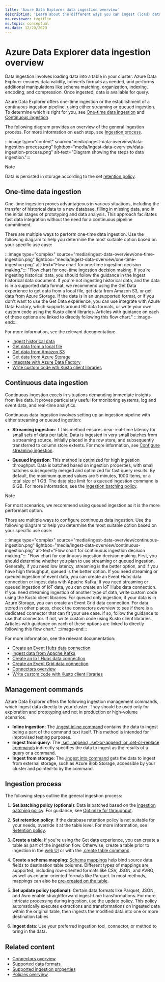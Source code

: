 ```yaml
---
title: 'Azure Data Explorer data ingestion overview'
description: 'Learn about the different ways you can ingest (load) data in Azure Data Explorer'
ms.reviewer: tzgitlin
ms.topic: conceptual
ms.date: 12/20/2023
---
```


# Azure Data Explorer data ingestion overview

Data ingestion involves loading data into a table in your cluster. Azure Data Explorer ensures data validity, converts formats as needed, and performs additional manipulations like schema matching, organization, indexing, encoding, and compression. Once ingested, data is available for query.

Azure Data Explorer offers one-time ingestion or the establishment of a continuous ingestion pipeline, using either streaming or queued ingestion. To determine which is right for you, see [One-time data ingestion](#one-time-data-ingestion) and [Continuous ingestion](#continuous-data-ingestion).

The following diagram provides an overview of the general ingestion process. For more information on each step, see [Ingestion process](#ingestion-process).

:::image type="content" source="media/ingest-data-overview/data-ingestion-process.png" lightbox="media/ingest-data-overview/data-ingestion-process.png" alt-text="Diagram showing the steps to data ingestion.":::

> [!NOTE]
> Data is persisted in storage according to the set [retention policy](kusto/management/retentionpolicy.md).

## One-time data ingestion

One-time ingestion proves advantageous in various situations, including the transfer of historical data to a new database, filling in missing data, and in the initial stages of prototyping and data analysis. This approach facilitates fast data integration without the need for a continuous pipeline commitment.

There are multiple ways to perform one-time data ingestion. Use the following diagram to help you determine the most suitable option based on your specific use case:

:::image type="complex" source="media/ingest-data-overview/one-time-ingestion.png" lightbox="media/ingest-data-overview/one-time-ingestion.png" alt-text="Flow chart for one-time ingestion decision making.":::
   "Flow chart for one-time ingestion decision making. If you're ingesting historical data, you should follow the guidance in the Ingest historical data document. If you're not ingesting historical data, and the data is in a supported data format, we recommend using the Get Data experience to get data from a local file, get data from Amazon S3, or get data from Azure Storage. If the data is in an unsupported format, or if you don't want to use the Get Data experience, you can use integrate with Azure Data Factory, which supports around 90 data formats, or write your own custom code using the Kusto client libraries. Articles with guidance on each of these options are linked to directly following this flow chart."
:::image-end:::

For more information, see the relevant documentation:

* [Ingest historical data](ingest-data-historical.md)
* [Get data from a local file](get-data-file.md)
* [Get data from Amazon S3](get-data-amazon-s3.md)
* [Get data from Azure Storage](get-data-storage.md)
* [Integrate with Azure Data Factory](data-factory-integration.md)
* [Write custom code wth Kusto client libraries](kusto/api/client-libraries.md)

## Continuous data ingestion

Continuous ingestion excels in situations demanding immediate insights from live data. It proves particularly useful for monitoring systems, log and event data, and real-time analytics.

Continuous data ingestion involves setting up an ingestion pipeline with either streaming or queued ingestion:

* **Streaming ingestion**: TThis method ensures near-real-time latency for small sets of data per table. Data is ingested in very small batches from a streaming source, initially placed in the row store, and subsequently transferred to column store extents. For more information, see [Configure streaming ingestion](ingest-data-streaming.md).

* **Queued ingestion**: This method is optimized for high ingestion throughput. Data is batched based on ingestion properties, with small batches subsequently merged and optimized for fast query results. By default, the maximum queued values are 5 minutes, 1000 items, or a total size of 1 GB. The data size limit for a queued ingestion command is 6 GB. For more information, see the [ingestion batching policy](kusto/management/batchingpolicy.md).

> [!NOTE]
> For most scenarios, we recommend using queued ingestion as it is the more performant option.

There are multiple ways to configure continuous data ingestion. Use the following diagram to help you determine the most suitable option based on your specific use case:

:::image type="complex" source="media/ingest-data-overview/continuous-ingestion.png" lightbox="media/ingest-data-overview/continuous-ingestion.png" alt-text="Flow chart for continuous ingestion decision making.":::
    "Flow chart for continuous ingestion decision making. First, you should determine whether you plan to use streaming or queued ingestion. Generally, if you need low latency, streaming is the better option, and if you have high throughput, queued is the better option. If you need streaming or queued ingestion of event data, you can create an Event Hubs data connection or ingest data with Apache Kafka. If you need streaming or queued ingestion of IoT data, you can create an IoT Hubs data connection. If you need streaming ingestion of another type of data, write custom code using the Kusto client libraries. For queued only ingestion, if your data is in Azure Storage, you can create an Event Grid data connection. For data stored in other places, check the connectors overview to see if there is a dedicated connector that can fit your use case. If so, follow the guidance to use that connector. If not, write custom code using Kusto client libraries. Articles with guidance on each of these options are linked to directly following this flow chart."
:::image-end:::

For more information, see the relevant documentation:

* [Create an Event Hubs data connection](create-event-hubs-connection.md)
* [Ingest data from Apache Kafka](ingest-data-kafka.md)
* [Create an IoT Hubs data connection](create-iot-hub-connection.md)
* [Create an Event Grid data connection](create-event-grid-connection.md)
* [Connectors overview](connector-overview.md)
* [Write custom code with Kusto client libraries](kusto/api/client-libraries.md)

## Management commands

Azure Data Explorer offers the following ingestion management commands, which ingest data directly to your cluster. They should be used only for exploration and prototyping and not in production or high-volume scenarios.

* **Inline ingestion**: The [.ingest inline command](kusto/management/data-ingestion/ingest-inline.md) contains the data to ingest being a part of the command text itself. This method is intended for improvised testing purposes.
* **Ingest from query**: The [.set, .append, .set-or-append, or .set-or-replace commands](kusto/management/data-ingestion/ingest-from-query.md) indirectly specifies the data to ingest as the results of a query or a command.
* **Ingest from storage**: The [.ingest into command](kusto/management/data-ingestion/ingest-from-storage.md) gets the data to ingest from external storage, such as Azure Blob Storage, accessible by your cluster and pointed-to by the command.

## Ingestion process

The following steps outline the general ingestion process:

1. **Set batching policy (optional)**: Data is batched based on the [ingestion batching policy](kusto/management/batchingpolicy.md). For guidance, see [Optimize for throughput](kusto/api/netfx/kusto-ingest-best-practices.md#optimize-for-throughput). 

1. **Set retention policy**: If the database retention policy is not suitable for your needs, override it at the table level. For more information, see [Retention policy](kusto/management/retentionpolicy.md).

1. **Create a table**: If you're using the Get data experience, you can create a table as part of the ingestion flow. Otherwise, create a table prior to ingestion in the [web UI](create-table-wizard.md) or with the [.create table command](kusto/management/create-table-command.md).

1. **Create a schema mapping**: [Schema mappings](kusto/management/mappings.md) help bind source data fields to destination table columns. Different types of mappings are supported, including row-oriented formats like CSV, JSON, and AVRO, as well as column-oriented formats like Parquet. In most methods, mappings can also be [pre-created on the table](kusto/management/create-ingestion-mapping-command.md).

1. **Set update policy (optional)**: Certain data formats like Parquet, JSON, and Avro enable straightforward ingest-time transformations. For more intricate processing during ingestion, use the [update policy](kusto/management/updatepolicy.md). This policy automatically executes extractions and transformations on ingested data within the original table, then ingests the modified data into one or more destination tables.

1. **Ingest data**: Use your preferred ingestion tool, connector, or method to bring in the data.

## Related content

* [Connectors overview](connector-overview.md)
* [Supported data formats](ingestion-supported-formats.md)
* [Supported ingestion properties](ingestion-properties.md)
* [Policies overview](kusto/management/policies.md)

